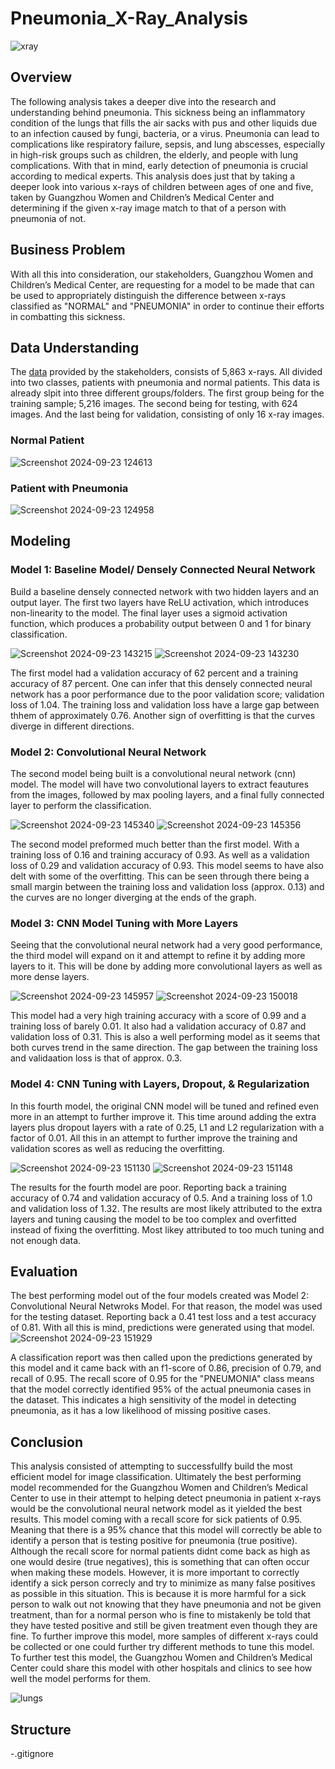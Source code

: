 # Pneumonia_X-Ray_Analysis
![xray](https://github.com/user-attachments/assets/0d410063-3f9a-41b6-aa96-32d5c1e8d916)
## Overview
The following analysis takes a deeper dive into the research and understanding behind pneumonia. This sickness being an inflammatory condition of the lungs that fills the air sacks with pus and other liquids due to an infection caused by fungi, bacteria, or a virus. Pneumonia can lead to complications like respiratory failure, sepsis, and lung abscesses, especially in high-risk groups such as children, the elderly, and people with lung complications. With that in mind, early detection of pneumonia is crucial according to medical experts. This analysis does just that by taking a deeper look into various x-rays of children between ages of one and five, taken by Guangzhou Women and Children’s Medical Center and determining if the given x-ray image match to that of a person with pneumonia of not.
## Business Problem
With all this into consideration, our stakeholders, Guangzhou Women and Children’s Medical Center, are requesting for a model to be made that can be used to appropriately distinguish the difference between x-rays classified as "NORMAL" and "PNEUMONIA" in order to continue their efforts in combatting this sickness.
## Data Understanding
The [data](https://www.kaggle.com/datasets/paultimothymooney/chest-xray-pneumonia?resource=download) provided by the stakeholders, consists of 5,863 x-rays. All divided into two classes, patients with pneumonia and normal patients. This data is already slpit into three different groups/folders. The first group being for the training sample; 5,216 images. The second being for testing, with 624 images. And the last being for validation, consisting of only 16 x-ray images.
### Normal Patient
![Screenshot 2024-09-23 124613](https://github.com/user-attachments/assets/043d171f-0460-4302-a9a3-1aad4064a3c0)
### Patient with Pneumonia
![Screenshot 2024-09-23 124958](https://github.com/user-attachments/assets/3275e957-a3e4-4933-935e-c5dfdd54b769)
## Modeling
### Model 1: Baseline Model/ Densely Connected Neural Network
Build a baseline densely connected network with two hidden layers and an output layer. The first two layers have ReLU activation, which introduces non-linearity to the model. The final layer uses a sigmoid activation function, which produces a probability output between 0 and 1 for binary classification.


![Screenshot 2024-09-23 143215](https://github.com/user-attachments/assets/452fc4d2-0e7f-4d8e-90e2-5a97011c16e1)
![Screenshot 2024-09-23 143230](https://github.com/user-attachments/assets/8598d07d-694d-478d-9130-5715e98e1c6b)

The first model had a validation accuracy of 62 percent and a training accuracy of 87 percent. One can infer that this densely connected neural network has a poor performance due to the poor validation score; validation loss of 1.04. The training loss and validation loss have a large gap between thhem of approximately 0.76. Another sign of overfitting is that the curves diverge in different directions.
### Model 2: Convolutional Neural Network

The second model being built is a convolutional neural network (cnn) model. The model will have two convolutional layers to extract feautures from the images, followed by max pooling layers, and a final fully connected layer to perform the classification.


![Screenshot 2024-09-23 145340](https://github.com/user-attachments/assets/bb9c3020-9b63-45ef-855f-3414f1d5b2f6)
![Screenshot 2024-09-23 145356](https://github.com/user-attachments/assets/ab97d762-0f0d-4f02-914d-45f94c118ef0)

The second model preformed much better than the first model. With a training loss of 0.16 and training accuracy of 0.93. As well as a validation loss of 0.29 and validation accuracy of 0.93. This model seems to have also delt with some of the overfitting. This can be seen through there being a small margin between the training loss and validation loss (approx. 0.13) and the curves are no longer diverging at the ends of the graph.
### Model 3: CNN Model Tuning with More Layers

Seeing that the convolutional neural network had a very good performance, the third model will expand on it and attempt to refine it by adding more layers to it. This will be done by adding more convolutional layers as well as more dense layers.

![Screenshot 2024-09-23 145957](https://github.com/user-attachments/assets/241dd339-137e-464b-860b-73ff392facf7)
![Screenshot 2024-09-23 150018](https://github.com/user-attachments/assets/34541530-680b-4250-931f-65ca112008e6)

This model had a very high training accuracy with a score of 0.99 and a training loss of barely 0.01. It also had a validation accuracy of 0.87 and validation loss of 0.31. This is also a well performing model as it seems that both curves trend in the same direction. The gap between the training loss and validaation loss is that of approx. 0.3.
### Model 4: CNN Tuning with Layers, Dropout, & Regularization

In this fourth model, the original CNN model will be tuned and refined even more in an attempt to further improve it. This time around adding the extra layers plus dropout layers with a rate of 0.25, L1 and L2 regularization with a factor of 0.01. All this in an attempt to further improve the training and validation scores as well as reducing the overfitting.

![Screenshot 2024-09-23 151130](https://github.com/user-attachments/assets/50533340-b478-4f9e-8d4e-9d12538b8fc8)
![Screenshot 2024-09-23 151148](https://github.com/user-attachments/assets/3537a7ac-213b-42a6-a917-c54b1e4dbc4c)

The results for the fourth model are poor. Reporting back a training accuracy of 0.74 and validation accuracy of 0.5. And a training loss of 1.0 and validation loss of 1.32. The results are most likely attributed to the extra layers and tuning causing the model to be too complex and overfitted instead of fixing the overfitting. Most likey attributed to too much tuning and not enough data.
## Evaluation
The best performing model out of the four models created was Model 2: Convolutional Neural Netwroks Model. For that reason, the model was used for the testing dataset. Reporting back a 0.41 test loss and a test accuracy of 0.81. With all this is mind, predictions were generated using that model.
![Screenshot 2024-09-23 151929](https://github.com/user-attachments/assets/5c2eaafb-b668-42bf-8cde-a625656c4adf)

A classification report was then called upon the predictions generated by this model and it came back with an f1-score of 0.86, precision of 0.79, and recall of 0.95. The recall score of 0.95 for the "PNEUMONIA" class means that the model correctly identified 95% of the actual pneumonia cases in the dataset. This indicates a high sensitivity of the model in detecting pneumonia, as it has a low likelihood of missing positive cases.
## Conclusion
This analysis consisted of attempting to successfullfy build the most efficient model for image classification. Ultimately the best performing model recommended for the Guangzhou Women and Children’s Medical Center to use in their attempt to helping detect pneumonia in patient x-rays would be the convolutional neural network model as it yielded the best results. This model coming with a recall score for sick patients of 0.95. Meaning that there is a 95% chance that this model will correctly be able to identify a person that is testing positive for pneumonia (true positive). Although the recall score for normal patients didnt come back as high as one would desire (true negatives), this is something that can often occur when making these models. However, it is more important to correctly identify a sick person correcly and try to minimize as many false positives as possible in this situation. This is because it is more harmful for a sick person to walk out not knowing that they have pneumonia and not be given treatment, than for a normal person who is fine to mistakenly be told that they have tested positive and still be given treatment even though they are fine. To further improve this model, more samples of different x-rays could be collected or one could further try different methods to tune this model. To further test this model, the Guangzhou Women and Children’s Medical Center could share this model with other hospitals and clinics to see how well the model performs for them.

![lungs](https://github.com/user-attachments/assets/abe7ece2-a519-42ea-b514-135450b83b42)

## Structure
-.gitignore
